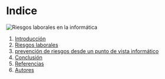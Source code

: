 # Indice

![Riesgos laborales en la informática](img/retosAmbientales.jpg)


1. [Introducción]()
2. [Riesgos laborales]()
3. [prevención de riesgos desde un punto de vista informático]()
4. [Conclusión]()
5. [Referencias]()
6. [Autores]()

